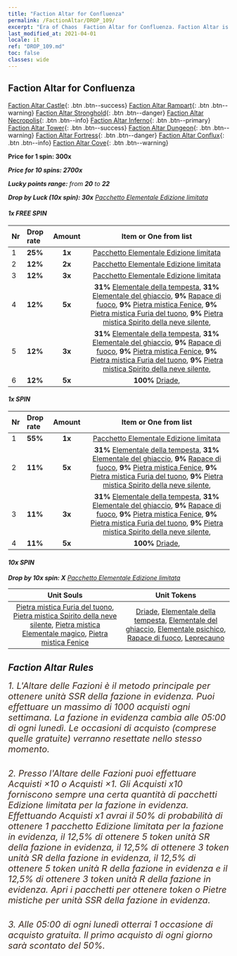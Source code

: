 ```yaml
---
title: "Faction Altar for Confluenza"
permalink: /FactionAltar/DROP_109/
excerpt: "Era of Chaos  Faction Altar for Confluenza. Faction Altar is the primary method for obtaining SSR units from the popular faction. Limited to 1,000 purchases each week. The popular faction changes at 05:00 every Monday. Purchase attempts and free purchase attempts will also reset then."
last_modified_at: 2021-04-01
locale: it
ref: "DROP_109.md"
toc: false
classes: wide
---
```


##  Faction Altar for **Confluenza**

  [Faction Altar Castle](/it/FactionAltar/DROP_101/){: .btn .btn--success} [Faction Altar Rampart](/it/FactionAltar/DROP_102/){: .btn .btn--warning} [Faction Altar Stronghold](/it/FactionAltar/DROP_103/){: .btn .btn--danger} [Faction Altar Necropolis](/it/FactionAltar/DROP_104/){: .btn .btn--info} [Faction Altar Inferno](/it/FactionAltar/DROP_105/){: .btn .btn--primary} [Faction Altar Tower](/it/FactionAltar/DROP_106/){: .btn .btn--success} [Faction Altar Dungeon](/it/FactionAltar/DROP_107/){: .btn .btn--warning} [Faction Altar Fortress](/it/FactionAltar/DROP_108/){: .btn .btn--danger} [Faction Altar Conflux](/it/FactionAltar/DROP_109/){: .btn .btn--info} [Faction Altar Cove](/it/FactionAltar/DROP_112/){: .btn .btn--warning} 

  **Price for 1 spin: 300x** <i class="fas fa-gem"/>

  **Price for 10 spins: 2700x** <i class="fas fa-gem"/>

  **Lucky points range:** from **20** to **22**

  **Drop by Luck (10x spin): 30x** [Pacchetto Elementale Edizione limitata](/it/Items/con_2106/)

####  1x FREE SPIN 

  |    Nr    |  Drop rate  |  Amount   |   Item or One from list  |
  |:---------|:------------|:---------:|:------------------------:|
  | 1 | **25%** | **1x** | [Pacchetto Elementale Edizione limitata](/it/Items/con_2106/) |
  | 2 | **12%** | **2x** | [Pacchetto Elementale Edizione limitata](/it/Items/con_2106/) |
  | 3 | **12%** | **3x** | [Pacchetto Elementale Edizione limitata](/it/Items/con_2106/) |
  | 4 | **12%** | **5x** |  **31%** [Elementale della tempesta](/it/Items/unt_263/),  **31%** [Elementale del ghiaccio](/it/Items/unt_264/),  **9%** [Rapace di fuoco](/it/Items/unt_268/),  **9%** [Pietra mistica Fenice](/it/Items/unt_348/),  **9%** [Pietra mistica Furia del tuono](/it/Items/unt_344/),  **9%** [Pietra mistica Spirito della neve silente](/it/Items/unt_345/),  |
  | 5 | **12%** | **3x** |  **31%** [Elementale della tempesta](/it/Items/unt_263/),  **31%** [Elementale del ghiaccio](/it/Items/unt_264/),  **9%** [Rapace di fuoco](/it/Items/unt_268/),  **9%** [Pietra mistica Fenice](/it/Items/unt_348/),  **9%** [Pietra mistica Furia del tuono](/it/Items/unt_344/),  **9%** [Pietra mistica Spirito della neve silente](/it/Items/unt_345/),  |
  | 6 | **12%** | **5x** |  **100%** [Driade](/it/Items/unt_262/),  |


####  1x SPIN 

  |    Nr    |  Drop rate  |  Amount   |   Item or One from list  |
  |:---------|:------------|:---------:|:------------------------:|
  | 1 | **55%** | **1x** | [Pacchetto Elementale Edizione limitata](/it/Items/con_2106/) |
  | 2 | **11%** | **5x** |  **31%** [Elementale della tempesta](/it/Items/unt_263/),  **31%** [Elementale del ghiaccio](/it/Items/unt_264/),  **9%** [Rapace di fuoco](/it/Items/unt_268/),  **9%** [Pietra mistica Fenice](/it/Items/unt_348/),  **9%** [Pietra mistica Furia del tuono](/it/Items/unt_344/),  **9%** [Pietra mistica Spirito della neve silente](/it/Items/unt_345/),  |
  | 3 | **11%** | **3x** |  **31%** [Elementale della tempesta](/it/Items/unt_263/),  **31%** [Elementale del ghiaccio](/it/Items/unt_264/),  **9%** [Rapace di fuoco](/it/Items/unt_268/),  **9%** [Pietra mistica Fenice](/it/Items/unt_348/),  **9%** [Pietra mistica Furia del tuono](/it/Items/unt_344/),  **9%** [Pietra mistica Spirito della neve silente](/it/Items/unt_345/),  |
  | 4 | **11%** | **5x** |  **100%** [Driade](/it/Items/unt_262/),  |


####  10x SPIN 

  **Drop by 10x spin: X** [Pacchetto Elementale Edizione limitata](/it/Items/con_2106/)

  |    Unit Souls    |  Unit Tokens  |
  |:----------------:|:-------------:|
  | [Pietra mistica Furia del tuono](/it/Items/unt_344/), [Pietra mistica Spirito della neve silente](/it/Items/unt_345/), [Pietra mistica Elementale magico](/it/Items/unt_347/), [Pietra mistica Fenice](/it/Items/unt_348/) | [Driade](/it/Items/unt_262/), [Elementale della tempesta](/it/Items/unt_263/), [Elementale del ghiaccio](/it/Items/unt_264/), [Elementale psichico](/it/Items/unt_267/), [Rapace di fuoco](/it/Items/unt_268/), [Leprecauno](/it/Items/unt_270/) |



## Faction Altar Rules

  <span style="color: #3c2a1e;font-size:20px">1. L'Altare delle Fazioni è il metodo principale per ottenere unità SSR della fazione in evidenza. Puoi effettuare un massimo di 1000 acquisti ogni settimana. La fazione in evidenza cambia alle 05:00 di ogni lunedì. Le occasioni di acquisto (comprese quelle gratuite) verranno resettate nello stesso momento.</span><br/>

<br/>  <span style="color: #3c2a1e;font-size:20px">2. Presso l'Altare delle Fazioni puoi effettuare Acquisti ×10 o Acquisti ×1. Gli Acquisti x10 forniscono sempre una certa quantità di pacchetti Edizione limitata per la fazione in evidenza. Effettuando Acquisti x1 avrai il 50% di probabilità di ottenere 1 pacchetto Edizione limitata per la fazione in evidenza, il 12,5% di ottenere 5 token unità SR della fazione in evidenza, il 12,5% di ottenere 3 token unità SR della fazione in evidenza, il 12,5% di ottenere 5 token unità R della fazione in evidenza e il 12,5% di ottenere 3 token unità R della fazione in evidenza. Apri i pacchetti per ottenere token o Pietre mistiche per unità SSR della fazione in evidenza.</span>

<br/>  <span style="color: #3c2a1e;font-size:20px">3. Alle 05:00 di ogni lunedì otterrai 1 occasione di acquisto gratuita. Il primo acquisto di ogni giorno sarà scontato del 50%.</span><br/>

<br/>